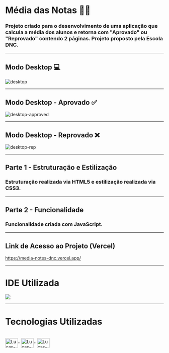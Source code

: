 # Média das Notas 👨‍🏫

### Projeto criado para o desenvolvimento de uma aplicação que calcula a média dos alunos e retorna com "Aprovado" ou "Reprovado" contendo 2 páginas. Projeto proposto pela Escola DNC.

<hr> 

## Modo Desktop 💻

![desktop](https://user-images.githubusercontent.com/115199808/226345205-724fa8db-b06c-420d-90c3-09f56c0098f2.png)

<hr> 

## Modo Desktop - Aprovado ✅

![desktop-approved](https://user-images.githubusercontent.com/115199808/226345207-529a2bd4-92a7-4326-a16d-18f73682950f.png)

<hr>

## Modo Desktop - Reprovado ❌

![desktop-rep](https://user-images.githubusercontent.com/115199808/226345209-153ca9c9-52e2-4d0c-b222-10d62742eae8.png)

<hr>

## Parte 1 - Estruturação e Estilização

### Estruturação realizada via HTML5 e estilização realizada via CSS3.

<hr>

## Parte 2 - Funcionalidade

### Funcionalidade criada com JavaScript.

<hr> 

## Link de Acesso ao Projeto (Vercel)

https://media-notes-dnc.vercel.app/

<hr> 

# IDE Utilizada

<div> 
<img src="https://img.shields.io/badge/Visual_Studio_Code-0078D4?style=for-the-badge&logo=visual%20studio%20code&logoColor=white">
</div>

<hr>

# Tecnologias Utilizadas
<div style="display: inline_block"><br>
  <img align="center" alt="Lucas-HTML" height="30" width="40" src="https://cdn.jsdelivr.net/gh/devicons/devicon/icons/html5/html5-original.svg">-
  <img align="center" alt="Lucas-CSS" height="30" width="40" src="https://cdn.jsdelivr.net/gh/devicons/devicon/icons/css3/css3-original.svg">-
  <img align="center" alt="Lucas-Js" height="30" width="40" src="https://cdn.jsdelivr.net/gh/devicons/devicon/icons/javascript/javascript-original.svg">
</div>


